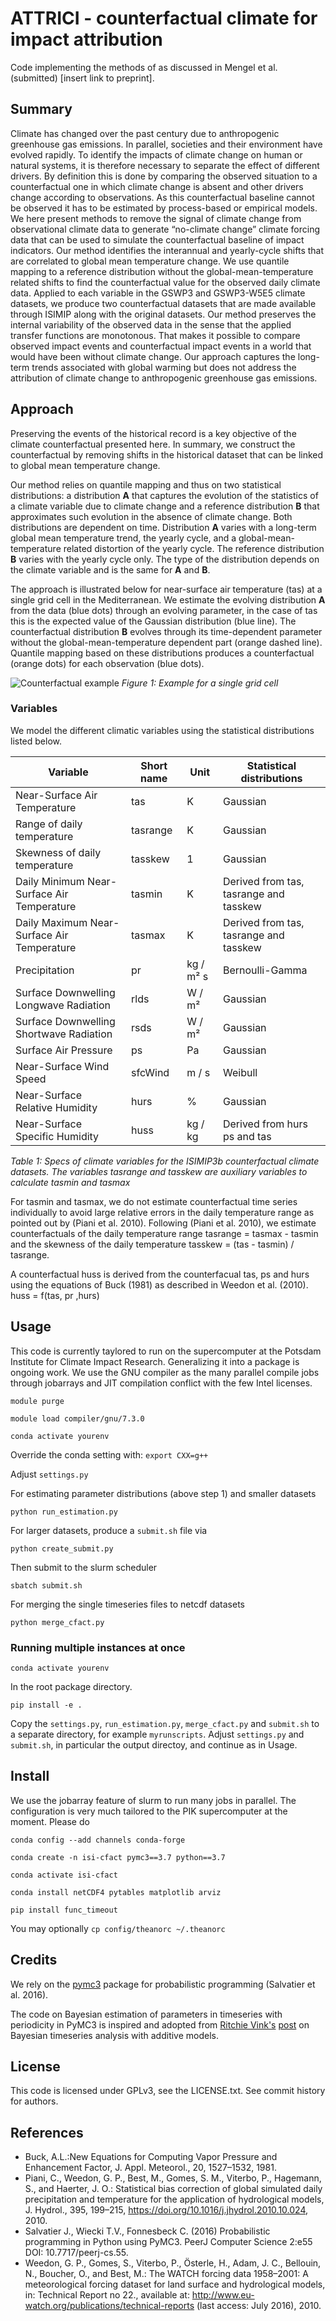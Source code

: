 # ATTRICI - counterfactual climate for impact attribution

Code implementing the methods of as discussed in Mengel et al. (submitted) [insert link to preprint].

## Summary

Climate has changed over the past century due to anthropogenic greenhouse gas emissions. In parallel, societies and their environment have evolved rapidly. To identify the impacts of climate change on human or natural systems, it is therefore necessary to separate the effect of different drivers. By definition this is done by comparing the observed situation to a counterfactual one in which climate change is absent and other drivers change according to observations. As this counterfactual baseline cannot be observed it has to be estimated by process-based or empirical models. We here present methods to remove the signal of climate change from observational climate data to generate “no-climate change” climate forcing data that can be used to simulate the counterfactual baseline of impact indicators. Our method identifies the interannual and yearly-cycle shifts that are correlated to global mean temperature change. We use quantile mapping to a reference distribution without the global-mean-temperature related shifts to find the counterfactual value for the observed daily climate data. Applied to each variable in the GSWP3 and GSWP3-W5E5 climate datasets, we produce two counterfactual datasets that are made available through ISIMIP along with the original datasets. Our method preserves the internal variability of the observed data in the sense that the applied transfer functions are monotonous. That makes it possible to compare observed impact events and counterfactual impact events in a world that would have been without climate change. Our approach captures the long-term trends associated with global warming but does not address the attribution of climate change to anthropogenic greenhouse gas emissions.

## Approach

Preserving the events of the historical record is a key objective of the climate counterfactual presented here. In summary, we construct the counterfactual by removing shifts in the historical dataset that can be linked to global mean temperature change.

Our method relies on quantile mapping and thus on two statistical distributions: a distribution **A** that captures the evolution of the statistics of a climate variable due to climate change and a reference distribution **B** that approximates such evolution in the absence of climate change. Both distributions are dependent on time. Distribution **A** varies with a long-term global mean temperature trend, the yearly cycle, and a global-mean-temperature related distortion of the yearly cycle. The reference distribution **B** varies with the yearly cycle only. The type of the distribution depends on the climate variable and is the same for **A** and **B**.

The approach is illustrated below for near-surface air temperature (tas) at a single grid cell in the Mediterranean. We estimate the evolving distribution **A** from the data (blue dots) through an evolving parameter, in the case of tas this is the expected value of the Gaussian distribution (blue line). The counterfactual distribution **B** evolves through its time-dependent parameter without the global-mean-temperature dependent part (orange dashed line). Quantile mapping based on these distributions produces a counterfactual (orange dots) for each observation (blue dots).

![Counterfactual example](image01.png)
*Figure 1: Example for a single grid cell*

### Variables

We model the different climatic variables using the statistical distributions listed below.


| Variable | Short name | Unit | Statistical distributions |
| -------- | ---------- | ---- | ----------------- |
| Near-Surface Air Temperature | tas | K | Gaussian |
| Range of daily temperature | tasrange | K | Gaussian |
| Skewness of daily temperature | tasskew | 1 | Gaussian |
| Daily Minimum Near-Surface Air Temperature | tasmin | K | Derived from tas, tasrange and tasskew |
| Daily Maximum Near-Surface Air Temperature | tasmax | K | Derived from tas, tasrange and tasskew |
| Precipitation | pr | kg / m² s | Bernoulli-Gamma |
| Surface Downwelling Longwave Radiation | rlds | W / m² | Gaussian |
| Surface Downwelling Shortwave Radiation | rsds | W / m²| Gaussian |
| Surface Air Pressure | ps | Pa | Gaussian |
| Near-Surface Wind Speed | sfcWind | m / s | Weibull |
| Near-Surface Relative Humidity | hurs | % | Gaussian |
| Near-Surface Specific Humidity | huss | kg / kg | Derived from hurs ps and tas |

*Table 1: Specs of climate variables for the ISIMIP3b counterfactual climate datasets. The variables tasrange and tasskew are auxiliary variables to calculate tasmin and tasmax*

For tasmin and tasmax, we do not estimate counterfactual time series individually to avoid large relative errors in the daily temperature range as pointed out by (Piani et al. 2010). Following (Piani et al. 2010), we estimate counterfactuals of the daily temperature range tasrange = tasmax - tasmin and the skewness of the daily temperature tasskew = (tas - tasmin) / tasrange.

A counterfactual huss is derived from the counterfacual tas, ps and hurs using the equations of Buck (1981) as described in Weedon et al. (2010).
huss = f(tas, pr ,hurs)


## Usage

This code is currently taylored to run on the supercomputer at the Potsdam Institute for Climate Impact Research. Generalizing it into a package is ongoing work. We use the GNU compiler as the many parallel compile jobs through jobarrays and JIT compilation conflict with the few Intel licenses.

`module purge`

`module load compiler/gnu/7.3.0`

`conda activate yourenv`

Override the conda setting with: `export CXX=g++`

Adjust `settings.py`

For estimating parameter distributions (above step 1) and smaller datasets

`python run_estimation.py`

For larger datasets, produce a `submit.sh` file via

`python create_submit.py`

Then submit to the slurm scheduler

`sbatch submit.sh`

For merging the single timeseries files to netcdf datasets

`python merge_cfact.py`

### Running multiple instances at once


`conda activate yourenv`

In the root package directory.

`pip install -e .`

Copy the `settings.py`, `run_estimation.py`, `merge_cfact.py` and `submit.sh` to a separate directory,
for example `myrunscripts`. Adjust `settings.py` and `submit.sh`, in particular the output directoy, and continue as in Usage.

## Install

We use the jobarray feature of slurm to run many jobs in parallel.
The configuration is very much tailored to the PIK supercomputer at the moment. Please do

`conda config --add channels conda-forge`

`conda create -n isi-cfact pymc3==3.7 python==3.7`

`conda activate isi-cfact`

`conda install netCDF4 pytables matplotlib arviz`

`pip install func_timeout`

You may optionally
`cp config/theanorc ~/.theanorc`


## Credits

We rely on the [pymc3](https://github.com/pymc-devs/pymc3) package for probabilistic programming (Salvatier et al. 2016).

The code on Bayesian estimation of parameters in timeseries with periodicity in PyMC3 is inspired and adopted from [Ritchie Vink's](https://www.ritchievink.com) [post](https://www.ritchievink.com/blog/2018/10/09/build-facebooks-prophet-in-pymc3-bayesian-time-series-analyis-with-generalized-additive-models/) on Bayesian timeseries analysis with additive models.


## License

This code is licensed under GPLv3, see the LICENSE.txt. See commit history for authors.

## References
- Buck, A.L.:New Equations for Computing Vapor Pressure and Enhancement Factor, J. Appl. Meteorol., 20, 1527–1532, 1981.
- Piani, C., Weedon, G. P., Best, M., Gomes, S. M., Viterbo, P.,
Hagemann, S., and Haerter, J. O.: Statistical bias correction
of global simulated daily precipitation and temperature for the
application of hydrological models, J. Hydrol., 395, 199–215,
https://doi.org/10.1016/j.jhydrol.2010.10.024, 2010.
- Salvatier J., Wiecki T.V., Fonnesbeck C. (2016) Probabilistic programming in Python using PyMC3. PeerJ Computer Science 2:e55 DOI: 10.7717/peerj-cs.55.
- Weedon, G. P., Gomes, S., Viterbo, P., Österle, H., Adam, J. C., Bellouin, N., Boucher, O., and Best, M.: The WATCH forcing data 1958–2001: A meteorological forcing dataset for land surface and hydrological models, in: Technical Report no 22., available at: http://www.eu-watch.org/publications/technical-reports (last access: July 2016), 2010.
